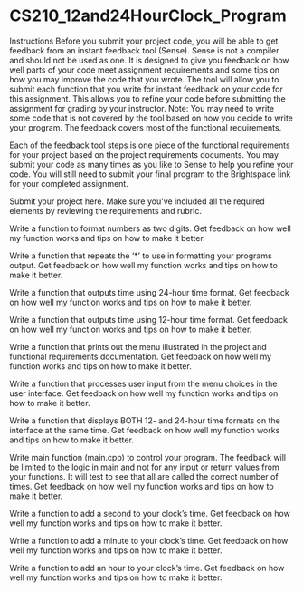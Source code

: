 # CS210_12and24HourClock_Program

Instructions
Before you submit your project code, you will be able to get feedback from an instant feedback tool (Sense). Sense is not a compiler and should not be used as one. It is designed to give you feedback on how well parts of your code meet assignment requirements and some tips on how you may improve the code that you wrote. The tool will allow you to submit each function that you write for instant feedback on your code for this assignment. This allows you to refine your code before submitting the assignment for grading by your instructor. Note: You may need to write some code that is not covered by the tool based on how you decide to write your program. The feedback covers most of the functional requirements. 

Each of the feedback tool steps is one piece of the functional requirements for your project based on the project requirements documents.  You may submit your code as many times as you like to Sense to help you refine your code. You will still need to submit your final program to the Brightspace link for your completed assignment.

Submit your project here. Make sure you've included all the required elements by reviewing the requirements and rubric.

Write a function to format numbers as two digits. Get feedback on how well my function works and tips on how to make it better.

Write a function that repeats the ‘*’ to use in formatting your programs output. Get feedback on how well my function works and tips on how to make it better.

Write a function that outputs time using 24-hour time format. Get feedback on how well my function works and tips on how to make it better.

Write a function that outputs time using 12-hour time format. Get feedback on how well my function works and tips on how to make it better.

Write a function that prints out the menu illustrated in the project and functional requirements documentation. Get feedback on how well my function works and tips on how to make it better.

Write a function that processes user input from the menu choices in the user interface. Get feedback on how well my function works and tips on how to make it better.

Write a function that displays BOTH 12- and 24-hour time formats on the interface at the same time. Get feedback on how well my function works and tips on how to make it better.

Write main function (main.cpp) to control your program. The feedback  will be limited to the logic in main and not for any input or return values from your functions. It will test to see that all are called the correct number of times. Get feedback on how well my function works and tips on how to make it better.

Write a function to add a second to your clock’s time. Get feedback on how well my function works and tips on how to make it better.

Write a function to add a minute to your clock’s time. Get feedback on how well my function works and tips on how to make it better.

Write a function to add an hour to your clock’s time. Get feedback on how well my function works and tips on how to make it better.
